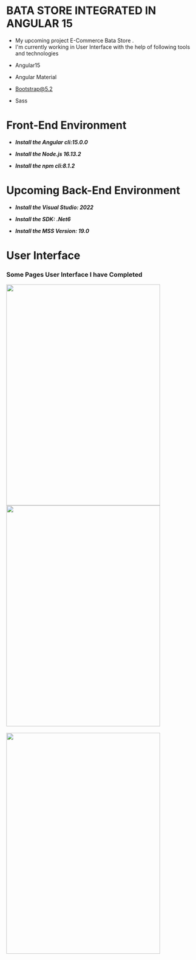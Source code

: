 # BATA STORE INTEGRATED IN ANGULAR 15
* My upcoming project E-Commerce Bata Store .
* I'm currently working in User Interface with the help of following tools and technologies
+ Angular15
- Angular Material
+ Bootstrap@5.2
- Sass
# Front-End Environment
+ ***Install the Angular cli:15.0.0***
- ***Install the Node.js 16.13.2***
+ ***Install the npm cli:8.1.2***

# Upcoming Back-End Environment
+ ***Install the Visual Studio: 2022***
- ***Install the SDK: .Net6***
+ ***Install the MSS Version: 19.0***

# User Interface
### Some Pages User Interface I have Completed
<a href="https://user-images.githubusercontent.com/92297443/205368435-56195dc7-104e-48ce-b793-f6ff560e4298.png"><img src="https://user-images.githubusercontent.com/92297443/205368435-56195dc7-104e-48ce-b793-f6ff560e4298.png"  align="center" height="580px" width="405px" ></a>
<a href="https://user-images.githubusercontent.com/92297443/205368577-2c923f97-992a-49b9-8f1e-a4c212f64d71.png"><img src="https://user-images.githubusercontent.com/92297443/205368577-2c923f97-992a-49b9-8f1e-a4c212f64d71.png"  align="center" height="580px" width="405px" ></a>
<br/> <br/>
<a href="[url](https://user-images.githubusercontent.com/92297443/205368949-c5e3faad-5e68-4cee-8479-9f08dd1b1902.png)"><img src="https://user-images.githubusercontent.com/92297443/205368949-c5e3faad-5e68-4cee-8479-9f08dd1b1902.png"  align="center" height="580px" width="405px" ></a>
